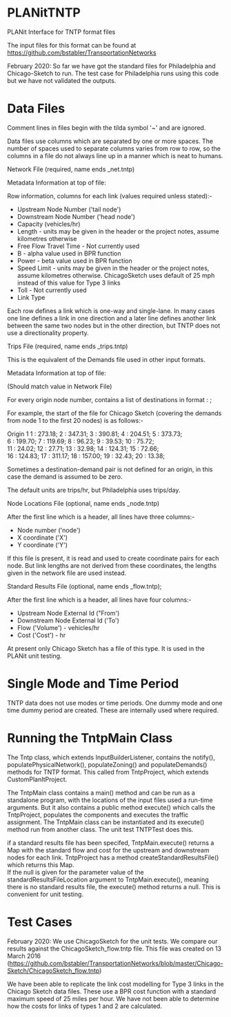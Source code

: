 # PLANitTNTP

PLANit Interface for TNTP format files

The input files for this format can be found at https://github.com/bstabler/TransportationNetworks

February 2020: So far we have got the standard files for Philadelphia and Chicago-Sketch to run.  The test case for Philadelphia runs using this code but we have not validated the outputs.

# Data Files 

Comment lines in files begin with the tilda symbol '~' and are ignored.

Data files use columns which are separated by one or more spaces.  The number of spaces used to separate columns varies from row to row, so the columns in a file do not always line up in a manner which is neat to humans.  

Network File (required, name ends _net.tntp)

Metadata Information at top of file:

<NUMBER OF ZONES>										
<NUMBER OF NODES>										
<FIRST THRU NODE>										
<NUMBER OF LINKS>										
<END OF METADATA>			

Row information, columns for each link (values required unless stated):-

* Upstream Node Number ('tail node')
* Downstream Node Number ('head node')
* Capacity (vehicles/hr)
* Length - units may be given in the header or the project notes, assume kilometres otherwise
* Free Flow Travel Time - Not currently used
* B - alpha value used in BPR function
* Power - beta value used in BPR function
* Speed Limit - units may be given in the header or the project notes, assume kilometres otherwise.  ChicagoSketch uses default of 25 mph instead of this value for Type 3 links
* Toll - Not currently used
* Link Type

Each row defines a link which is one-way and single-lane.  In many cases one line defines a link in one direction and a later line defines another link between the same two nodes but in the other direction, but TNTP does not use a directionality property.

Trips File (required, name ends _trips.tntp)

This is the equivalent of the Demands file used in other input formats.

Metadata Information at top of file:

<NUMBER OF ZONES>  (Should match value in Network File)
<TOTAL OD FLOW>
<END OF METADATA>

For every origin node number, contains a list of destinations in format <destination node number>: <demand>;

For example, the start of the file for Chicago Sketch (covering the demands from node 1 to the first 20 nodes) is as follows:- 

Origin         1
    1 :     273.18;      2 :     347.31;      3 :     390.81;      4 :     204.51;      5 :     373.73;  
    6 :     199.70;      7 :     119.69;      8 :      96.23;      9 :      39.53;     10 :      75.72;  
   11 :      24.02;     12 :      27.71;     13 :      32.98;     14 :     124.31;     15 :      72.66;  
   16 :     124.83;     17 :     311.17;     18 :     157.00;     19 :      32.43;     20 :      13.38;  
   
Sometimes a destination-demand pair is not defined for an origin, in this case the demand is assumed to be zero.

The default units are trips/hr, but Philadelphia uses trips/day.

Node Locations File (optional, name ends _node.tntp)

After the first line which is a header, all lines have three columns:-

* Node number ('node')
* X coordinate ('X')
* Y coordinate ('Y')

If this file is present, it is read and used to create coordinate pairs for each node.  But link lengths are not derived from these coordinates, the lengths given in the network file are used instead.

Standard Results File (optional, name ends _flow.tntp);

After the first line which is a header, all lines have four columns:-

* Upstream Node External Id ("From')
* Downstream Node External Id ('To')
* Flow ('Volume') - vehicles/hr
* Cost ('Cost') - hr

At present only Chicago Sketch has a file of this type.  It is used in the PLANit unit testing.

# Single Mode and Time Period

TNTP data does not use modes or time periods.  One dummy mode and one time dummy period are created.  These are internally used where required. 

# Running the TntpMain Class

The Tntp class, which extends InputBuilderListener, contains the notify(), populatePhysicalNetwork(), populateZoning() and populateDemands() methods for TNTP format.  This called from TntpProject, which extends CustomPlanItProject.

The TntpMain class contains a main() method and can be run as a standalone program, with the locations of the input files used a run-time arguments.  But it also contains a public method execute() which calls the TntpProject, populates the components and executes the traffic assignment.
The TntpMain class can be instantiated and its execute() method run from another class.  The unit test TNTPTest does this.

if a standard results file has been specifed, TntpMain.execute() returns a Map with the standard flow and cost for the upstream and downstream nodes for each link.  TntpProject has a method createStandardResultsFile() which returns this Map.  
If the null is given for the parameter value of the standardResultsFileLocation argument to TntpMain.execute(), meaning there is no standard results file, the execute() method returns a null.  This is convenient for unit testing.  

# Test Cases

February 2020:  We use ChicagoSketch for the unit tests.  We compare our results against the ChicagoSketch_flow.tntp file.  This file was created on 13 March 2016 (https://github.com/bstabler/TransportationNetworks/blob/master/Chicago-Sketch/ChicagoSketch_flow.tntp)

We have been able to replicate the link cost modelling for Type 3 links in the Chicago Sketch data files.  These use a BPR cost function with a standard maximum speed of 25 miles per hour.  We have not been able to determine how the costs for links of types 1 and 2 are calculated.